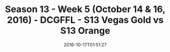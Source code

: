 ---
title: Season 13 - Week 5 (October 14 & 16, 2016) - DCGFFL - S13 Vegas Gold vs S13
  Orange
teams-score:
- team: _teams/s13-vegas.md
  score: 35
- team: _teams/s13-orange.md
  score: 19
mvp: D. Rendell (Vegas); G. Cline (Orange)
game-ball: K. Gaughan (Vegas); P. Pham (Orange)
sportsperson: ''
season: 13
week: 5
date: '2016-10-17T01:51:27'
pageid: season-13-week-5-october-14-16-2016-4829-vs-4822
---